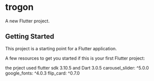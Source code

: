 # trogon

A new Flutter project.

## Getting Started

This project is a starting point for a Flutter application.

A few resources to get you started if this is your first Flutter project:

the prject used  flutter sdk 3.10.5  and  Dart 3.0.5
  carousel_slider: ^5.0.0
  google_fonts: ^4.0.3
  flip_card: ^0.7.0


